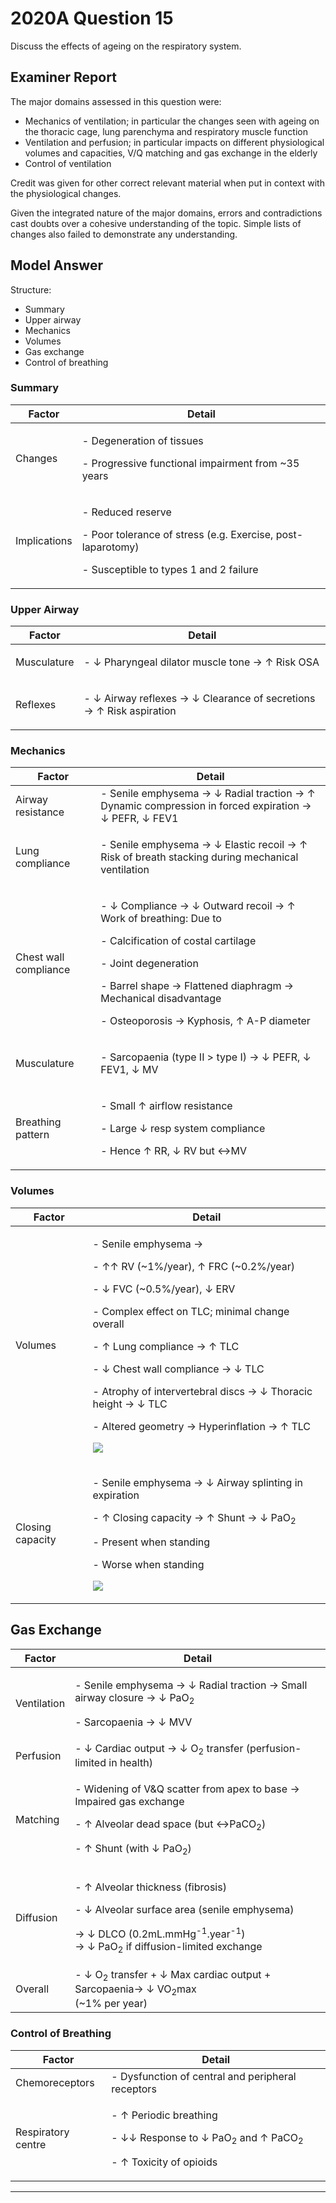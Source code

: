 # 2020A Question 15 
Discuss the effects of ageing on the respiratory system.


## Examiner Report
The major domains assessed in this question were:
* Mechanics of ventilation; in particular the changes seen with ageing on the thoracic cage, lung parenchyma and respiratory muscle function
* Ventilation and perfusion; in particular impacts on different physiological volumes and capacities, V/Q matching and gas exchange in the elderly
* Control of ventilation


Credit was given for other correct relevant material when put in context with the physiological changes.

Given the integrated nature of the major domains, errors and contradictions cast doubts over a cohesive understanding of the topic. Simple lists of changes also failed to demonstrate any understanding.

## Model Answer
Structure:
* Summary
* Upper airway
* Mechanics
* Volumes
* Gas exchange
* Control of breathing

### Summary

|Factor|Detail|
| -- | -- |
|Changes|<p>- Degeneration of tissues</p><p>- Progressive functional impairment from ~35 years</p>|
|Implications|<p>- Reduced reserve</p><p>- Poor tolerance of stress (e.g. Exercise, post-laparotomy)</p><p>- Susceptible to types 1 and 2 failure</p>|


### Upper Airway

|Factor|Detail|
| -- | -- |
|Musculature|<p>- ↓ Pharyngeal dilator muscle tone → ↑ Risk OSA</p>|
|Reflexes|<p>- ↓ Airway reflexes → ↓ Clearance of secretions → ↑ Risk aspiration</p>|

### Mechanics

|Factor|Detail|
| -- | -- |
|Airway resistance|- Senile emphysema → ↓ Radial traction → ↑ Dynamic compression in forced expiration → ↓ PEFR, ↓ FEV1|
|Lung compliance|<p>- Senile emphysema → ↓ Elastic recoil → ↑ Risk of breath stacking during mechanical ventilation</p>|
|Chest wall compliance|<p>- ↓ Compliance → ↓ Outward recoil → ↑ Work of breathing: Due to </p><p>- Calcification of costal cartilage</p><p>- Joint degeneration</p><p>- Barrel shape → Flattened diaphragm → Mechanical disadvantage</p><p>- Osteoporosis → Kyphosis, ↑ A-P diameter</p>|
|Musculature|<p>- Sarcopaenia (type II > type I) → ↓ PEFR, ↓ FEV1, ↓ MV</p>|
|Breathing pattern|<p>- Small ↑ airflow resistance</p><p>- Large ↓ resp system compliance</p><p>- Hence ↑ RR, ↓ RV but ↔MV</p>|

### Volumes

|Factor|Detail|
| -- | -- |
|Volumes|<p>- Senile emphysema →</p><p>- ↑↑ RV (~1%/year), ↑ FRC (~0.2%/year)</p><p>- ↓ FVC (~0.5%/year), ↓ ERV</p><p>- Complex effect on TLC; minimal change overall</p><p>- ↑ Lung compliance → ↑ TLC</p><p>- ↓ Chest wall compliance → ↓ TLC</p><p>- Atrophy of intervertebral discs → ↓ Thoracic height → ↓ TLC</p><p>- Altered geometry → Hyperinflation → ↑ TLC</p><p><img src="\resources\frc-aging.svg"></p>|
|Closing capacity|<p>- Senile emphysema → ↓ Airway splinting in expiration</p><p>- ↑ Closing capacity → ↑ Shunt → ↓ PaO<sub>2</sub></p><p>- Present when standing</p><p>- Worse when standing</p><p><img src="\resources\closing-capacity-vs-age.svg"></p>|


## Gas Exchange

|Factor|Detail|
| -- | -- |
|Ventilation|<p>- Senile emphysema → ↓ Radial traction → Small airway closure → ↓ PaO<sub>2</sub></p><p>- Sarcopaenia → ↓ MVV</p>|
|Perfusion|- ↓ Cardiac output → ↓ O<sub>2</sub> transfer (perfusion-limited in health)|
|Matching|<p>- Widening of V&Q scatter from apex to base → Impaired gas exchange</p><p>- ↑ Alveolar dead space (but ↔PaCO<sub>2</sub>)</p><p>- ↑ Shunt (with ↓ PaO<sub>2</sub>)</p>|
|Diffusion|<p>- ↑ Alveolar thickness (fibrosis)</p><p>- ↓ Alveolar surface area (senile emphysema)</p><p>→ ↓ DLCO (0.2mL.mmHg<sup>-1</sup>.year<sup>-1</sup>)<br>→ ↓ PaO<sub>2</sub> if diffusion-limited exchange</p>|
|Overall|- ↓ O<sub>2</sub> transfer + ↓ Max cardiac output + Sarcopaenia→ ↓ VO<sub>2</sub>max<br>  (~1% per year)|

### Control of Breathing

|Factor|Detail|
| -- | -- |
|Chemoreceptors|- Dysfunction of central and peripheral receptors|
|Respiratory centre|<p>- ↑ Periodic breathing</p><p>- ↓↓ Response to ↓ PaO<sub>2</sub> and ↑ PaCO<sub>2</sub></p><p>- ↑ Toxicity of opioids</p>|




--- 

